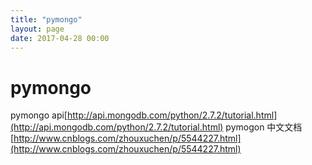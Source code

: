 ```yaml
---
title: "pymongo"
layout: page
date: 2017-04-28 00:00
---
```


# pymongo

pymongo api[http://api.mongodb.com/python/2.7.2/tutorial.html](http://api.mongodb.com/python/2.7.2/tutorial.html)
pymogon 中文文档[http://www.cnblogs.com/zhouxuchen/p/5544227.html](http://www.cnblogs.com/zhouxuchen/p/5544227.html)



